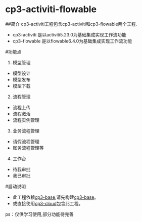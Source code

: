 # cp3-activiti-flowable

##简介
cp3-activiti工程包含cp3-activiti和cp3-flowable两个工程.

* cp3-activiti 是以activiti5.23.0为基础集成实现工作流功能
* cp3-flowable 是以flowable6.4.0为基础集成实现工作流功能

#功能点
1. 模型管理
* 模型设计
* 模型发布
* 模型下载
2. 流程管理
* 流程上传
* 流程激活
* 流程实例管理
3. 业务流程管理
* 请假流程管理
* 账务流程管理等
4. 工作台
* 待我审批
* 我已审批

#启动说明
* 此工程依赖[cp3-base](https://github.com/huhua1990/cp3-base),请先构建[cp3-base](https://github.com/huhua1990/cp3-base)。
* 或直接使用[cp3-cloud](https://github.com/huhua1990/cp3-cloud)包含此工程。

ps：仅供学习使用,部分功能待完善
